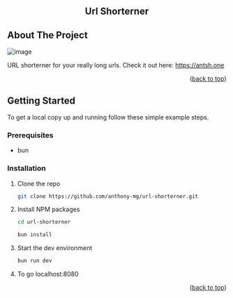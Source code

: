 <!-- Improved compatibility of back to top link: See: https://github.com/othneildrew/Best-README-Template/pull/73 -->
<a id="readme-top"></a>
<!--
*** Thanks for checking out the Best-README-Template. If you have a suggestion
*** that would make this better, please fork the repo and create a pull request
*** or simply open an issue with the tag "enhancement".
*** Don't forget to give the project a star!
*** Thanks again! Now go create something AMAZING! :D
-->

<!-- PROJECT LOGO -->

<h2 align="center">Url Shorterner</h2>
</div>

<!-- ABOUT THE PROJECT -->
## About The Project

![image](https://github.com/user-attachments/assets/77f9369f-f7c2-406f-8940-0eca4391e45b)


URL shorterner for your really long urls. Check it out here: https://antsh.one

<p align="right">(<a href="#readme-top">back to top</a>)</p>


## Getting Started

To get a local copy up and running follow these simple example steps.

### Prerequisites
* bun
  
### Installation

1. Clone the repo
   ```sh
   git clone https://github.com/anthony-mg/url-shorterner.git
   ```
2. Install NPM packages
   ```sh
   cd url-shorterner
   ```
   ```sh
   bun install
   ```
4. Start the dev environment
    ```sh
    bun run dev
    ```
5. To go localhost:8080
<p align="right">(<a href="#readme-top">back to top</a>)</p>

